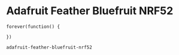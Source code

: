 # Adafruit Feather Bluefruit NRF52

```blocks
forever(function() {

})
```

```package
adafruit-feather-bluefruit-nrf52
```
